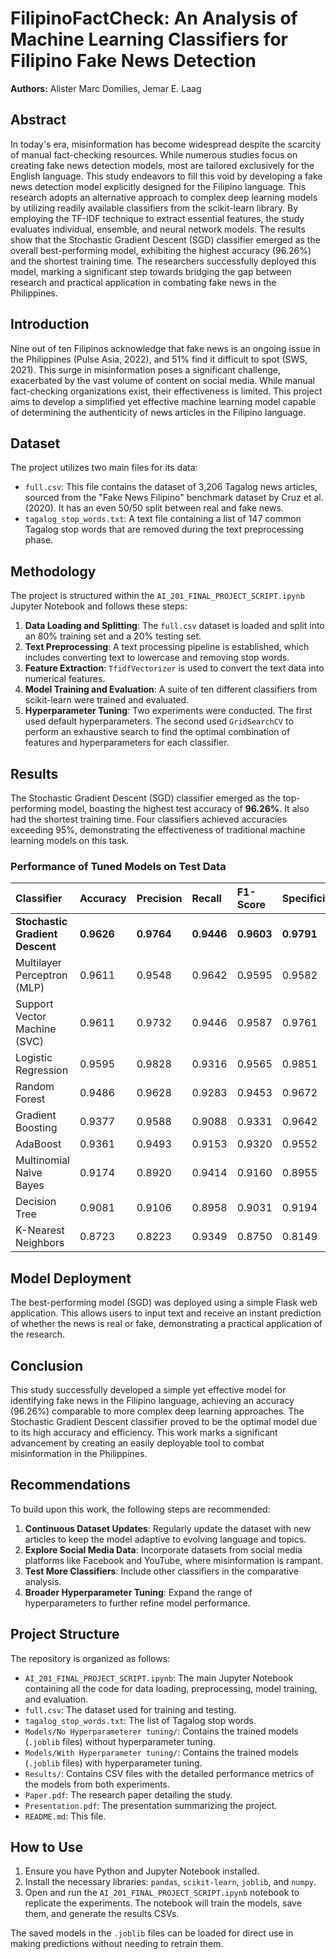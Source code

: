 # FilipinoFactCheck: An Analysis of Machine Learning Classifiers for Filipino Fake News Detection

**Authors:** Alister Marc Domilies, Jemar E. Laag

## Abstract

In today's era, misinformation has become widespread despite the scarcity of manual fact-checking resources. While numerous studies focus on creating fake news detection models, most are tailored exclusively for the English language. This study endeavors to fill this void by developing a fake news detection model explicitly designed for the Filipino language. This research adopts an alternative approach to complex deep learning models by utilizing readily available classifiers from the scikit-learn library. By employing the TF-IDF technique to extract essential features, the study evaluates individual, ensemble, and neural network models. The results show that the Stochastic Gradient Descent (SGD) classifier emerged as the overall best-performing model, exhibiting the highest accuracy (96.26%) and the shortest training time. The researchers successfully deployed this model, marking a significant step towards bridging the gap between research and practical application in combating fake news in the Philippines.

## Introduction

Nine out of ten Filipinos acknowledge that fake news is an ongoing issue in the Philippines (Pulse Asia, 2022), and 51% find it difficult to spot (SWS, 2021). This surge in misinformation poses a significant challenge, exacerbated by the vast volume of content on social media. While manual fact-checking organizations exist, their effectiveness is limited. This project aims to develop a simplified yet effective machine learning model capable of determining the authenticity of news articles in the Filipino language.

## Dataset

The project utilizes two main files for its data:

*   `full.csv`: This file contains the dataset of 3,206 Tagalog news articles, sourced from the "Fake News Filipino" benchmark dataset by Cruz et al. (2020). It has an even 50/50 split between real and fake news.
*   `tagalog_stop_words.txt`: A text file containing a list of 147 common Tagalog stop words that are removed during the text preprocessing phase.

## Methodology

The project is structured within the `AI_201_FINAL_PROJECT_SCRIPT.ipynb` Jupyter Notebook and follows these steps:

1.  **Data Loading and Splitting**: The `full.csv` dataset is loaded and split into an 80% training set and a 20% testing set.
2.  **Text Preprocessing**: A text processing pipeline is established, which includes converting text to lowercase and removing stop words.
3.  **Feature Extraction**: `TfidfVectorizer` is used to convert the text data into numerical features.
4.  **Model Training and Evaluation**: A suite of ten different classifiers from scikit-learn were trained and evaluated.
5.  **Hyperparameter Tuning**: Two experiments were conducted. The first used default hyperparameters. The second used `GridSearchCV` to perform an exhaustive search to find the optimal combination of features and hyperparameters for each classifier.

## Results

The Stochastic Gradient Descent (SGD) classifier emerged as the top-performing model, boasting the highest test accuracy of **96.26%**. It also had the shortest training time. Four classifiers achieved accuracies exceeding 95%, demonstrating the effectiveness of traditional machine learning models on this task.

### Performance of Tuned Models on Test Data

| Classifier | Accuracy | Precision | Recall | F1-Score | Specificity |
| :--- | :--- | :--- | :--- | :--- | :--- |
| **Stochastic Gradient Descent** | **0.9626** | **0.9764** | **0.9446** | **0.9603** | **0.9791** |
| Multilayer Perceptron (MLP) | 0.9611 | 0.9548 | 0.9642 | 0.9595 | 0.9582 |
| Support Vector Machine (SVC) | 0.9611 | 0.9732 | 0.9446 | 0.9587 | 0.9761 |
| Logistic Regression | 0.9595 | 0.9828 | 0.9316 | 0.9565 | 0.9851 |
| Random Forest | 0.9486 | 0.9628 | 0.9283 | 0.9453 | 0.9672 |
| Gradient Boosting | 0.9377 | 0.9588 | 0.9088 | 0.9331 | 0.9642 |
| AdaBoost | 0.9361 | 0.9493 | 0.9153 | 0.9320 | 0.9552 |
| Multinomial Naive Bayes | 0.9174 | 0.8920 | 0.9414 | 0.9160 | 0.8955 |
| Decision Tree | 0.9081 | 0.9106 | 0.8958 | 0.9031 | 0.9194 |
| K-Nearest Neighbors | 0.8723 | 0.8223 | 0.9349 | 0.8750 | 0.8149 |

## Model Deployment

The best-performing model (SGD) was deployed using a simple Flask web application. This allows users to input text and receive an instant prediction of whether the news is real or fake, demonstrating a practical application of the research.

## Conclusion

This study successfully developed a simple yet effective model for identifying fake news in the Filipino language, achieving an accuracy (96.26%) comparable to more complex deep learning approaches. The Stochastic Gradient Descent classifier proved to be the optimal model due to its high accuracy and efficiency. This work marks a significant advancement by creating an easily deployable tool to combat misinformation in the Philippines.

## Recommendations

To build upon this work, the following steps are recommended:
1.  **Continuous Dataset Updates**: Regularly update the dataset with new articles to keep the model adaptive to evolving language and topics.
2.  **Explore Social Media Data**: Incorporate datasets from social media platforms like Facebook and YouTube, where misinformation is rampant.
3.  **Test More Classifiers**: Include other classifiers in the comparative analysis.
4.  **Broader Hyperparameter Tuning**: Expand the range of hyperparameters to further refine model performance.

## Project Structure

The repository is organized as follows:

-   `AI_201_FINAL_PROJECT_SCRIPT.ipynb`: The main Jupyter Notebook containing all the code for data loading, preprocessing, model training, and evaluation.
-   `full.csv`: The dataset used for training and testing.
-   `tagalog_stop_words.txt`: The list of Tagalog stop words.
-   `Models/No Hyperparameterer tuning/`: Contains the trained models (`.joblib` files) without hyperparameter tuning.
-   `Models/With Hyperparameter tuning/`: Contains the trained models (`.joblib` files) with hyperparameter tuning.
-   `Results/`: Contains CSV files with the detailed performance metrics of the models from both experiments.
-   `Paper.pdf`: The research paper detailing the study.
-   `Presentation.pdf`: The presentation summarizing the project.
-   `README.md`: This file.

## How to Use

1.  Ensure you have Python and Jupyter Notebook installed.
2.  Install the necessary libraries: `pandas`, `scikit-learn`, `joblib`, and `numpy`.
3.  Open and run the `AI_201_FINAL_PROJECT_SCRIPT.ipynb` notebook to replicate the experiments. The notebook will train the models, save them, and generate the results CSVs.

The saved models in the `.joblib` files can be loaded for direct use in making predictions without needing to retrain them.
